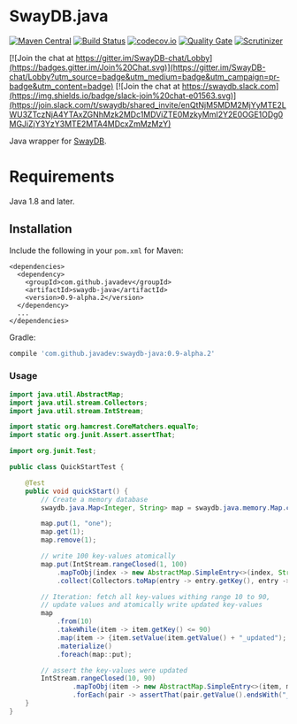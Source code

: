 # SwayDB.java 

[![Maven Central](https://img.shields.io/maven-central/v/com.github.javadev/swaydb-java.svg)](http://search.maven.org/#search%7Cga%7C1%7Cg%3A%22com.github.javadev%22%20AND%20a%3A%22swaydb-java%22)
[![Build Status](https://travis-ci.com/simerplaha/SwayDB.java.svg?branch=master)](https://travis-ci.com/simerplaha/SwayDB.java)
[![codecov.io](http://codecov.io/github/simerplaha/SwayDB.java/coverage.svg?branch=master)](http://codecov.io/github/simerplaha/SwayDB.java?branch=master)
[![Quality Gate](https://sonarcloud.io/api/project_badges/measure?project=SwayDB.java&metric=sqale_rating)](https://sonarcloud.io/dashboard/index/SwayDB.java)
[![Scrutinizer](https://img.shields.io/scrutinizer/g/simerplaha/SwayDB.java.svg)](https://scrutinizer-ci.com/g/simerplaha/SwayDB.java/)

[![Join the chat at https://gitter.im/SwayDB-chat/Lobby](https://badges.gitter.im/Join%20Chat.svg)](https://gitter.im/SwayDB-chat/Lobby?utm_source=badge&utm_medium=badge&utm_campaign=pr-badge&utm_content=badge)
[![Join the chat at https://swaydb.slack.com](https://img.shields.io/badge/slack-join%20chat-e01563.svg)](https://join.slack.com/t/swaydb/shared_invite/enQtNjM5MDM2MjYyMTE2LWU3ZTczNjA4YTAxZGNhMzk2MDc1MDViZTE0MzkyMmI2Y2E0OGE1ODg0MGJiZjY3YzY3MTE2MTA4MDcxZmMzMzY)

Java wrapper for [SwayDB](https://github.com/simerplaha/SwayDB).

Requirements
============

Java 1.8 and later.

## Installation

Include the following in your `pom.xml` for Maven:

```
<dependencies>
  <dependency>
    <groupId>com.github.javadev</groupId>
    <artifactId>swaydb-java</artifactId>
    <version>0.9-alpha.2</version>
  </dependency>
  ...
</dependencies>
```

Gradle:

```groovy
compile 'com.github.javadev:swaydb-java:0.9-alpha.2'
```

### Usage

```java
import java.util.AbstractMap;
import java.util.stream.Collectors;
import java.util.stream.IntStream;

import static org.hamcrest.CoreMatchers.equalTo;
import static org.junit.Assert.assertThat;

import org.junit.Test;

public class QuickStartTest {

    @Test
    public void quickStart() {
        // Create a memory database
        swaydb.java.Map<Integer, String> map = swaydb.java.memory.Map.create(Integer.class, String.class);

        map.put(1, "one");
        map.get(1);
        map.remove(1);

        // write 100 key-values atomically
        map.put(IntStream.rangeClosed(1, 100)
            .mapToObj(index -> new AbstractMap.SimpleEntry<>(index, String.valueOf(index)))
            .collect(Collectors.toMap(entry -> entry.getKey(), entry -> entry.getValue())));

        // Iteration: fetch all key-values withing range 10 to 90,
        // update values and atomically write updated key-values
        map
            .from(10)
            .takeWhile(item -> item.getKey() <= 90)
            .map(item -> {item.setValue(item.getValue() + "_updated"); return item;})
            .materialize()
            .foreach(map::put);

        // assert the key-values were updated
        IntStream.rangeClosed(10, 90)
                .mapToObj(item -> new AbstractMap.SimpleEntry<>(item, map.get(item)))
                .forEach(pair -> assertThat(pair.getValue().endsWith("_updated"), equalTo(true)));
    }
}
```
